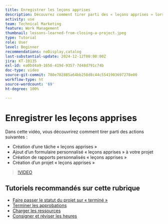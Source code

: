 ```yaml
---
title: Enregistrer les leçons apprises
description: Découvrez comment tirer parti des « leçons apprises » lors de la clôture d’un projet.
activity: use
team: Technical Marketing
feature: Work Management
thumbnail: lessons-learned-from-closing-a-project.jpeg
type: Tutorial
role: User
level: Beginner
recommendations: noDisplay,catalog
last-substantial-update: 2024-12-12T00:00:00Z
jira: KT-10135
exl-id: ea0bd4a9-1656-419d-9357-7d48d791c74b
doc-type: video
source-git-commit: 780e702885a64bb258d8c44c5541903697278e00
workflow-type: ht
source-wordcount: '69'
ht-degree: 100%

---
```


# Enregistrer les leçons apprises

Dans cette vidéo, vous découvrirez comment tirer parti des actions suivantes :

* Création d’une tâche « leçons apprises »
* Ajout d’un formulaire personnalisé « leçons apprises » à votre projet
* Création de rapports personnalisés « leçons apprises »
* Création d’un projet « leçons apprises »

>[!VIDEO](https://video.tv.adobe.com/v/3441012/?quality=12&learn=on)

## Tutoriels recommandés sur cette rubrique

* [Faire passer le statut du projet sur « terminé »](/help/manage-work/projects/change-the-project-status.md)
* [Terminer les approbations](/help/manage-work/close-a-project/complete-approvals.md)
* [Charger les ressources](/help/manage-work/close-a-project/upload-assets.md)
* [Consigner et réviser les heures](/help/manage-work/close-a-project/log-and-review-hours.md)
